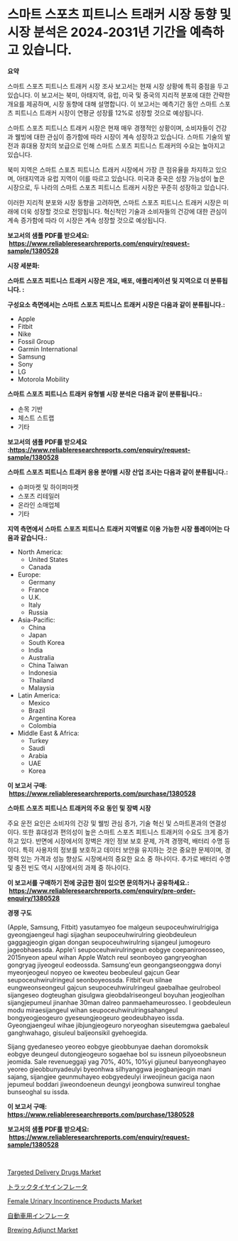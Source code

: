 <p><h1>스마트 스포츠 피트니스 트래커 시장 동향 및 시장 분석은 2024-2031년 기간을 예측하고 있습니다.</h1></p><p><strong>요약</strong></p>
<p><p>스마트 스포츠 피트니스 트래커 시장 조사 보고서는 현재 시장 상황에 특히 중점을 두고 있습니다. 이 보고서는 북미, 아태지역, 유럽, 미국 및 중국의 지리적 분포에 대한 간략한 개요를 제공하며, 시장 동향에 대해 설명합니다. 이 보고서는 예측기간 동안 스마트 스포츠 피트니스 트래커 시장이 연평균 성장률 12%로 성장할 것으로 예상됩니다.</p><p>스마트 스포츠 피트니스 트래커 시장은 현재 매우 경쟁적인 상황이며, 소비자들이 건강과 웰빙에 대한 관심이 증가함에 따라 시장이 계속 성장하고 있습니다. 스마트 기술의 발전과 휴대용 장치의 보급으로 인해 스마트 스포츠 피트니스 트래커의 수요는 높아지고 있습니다.</p><p>북미 지역은 스마트 스포츠 피트니스 트래커 시장에서 가장 큰 점유율을 차지하고 있으며, 아태지역과 유럽 지역이 이를 따르고 있습니다. 미국과 중국은 성장 가능성이 높은 시장으로, 두 나라의 스마트 스포츠 피트니스 트래커 시장은 꾸준히 성장하고 있습니다.</p><p>이러한 지리적 분포와 시장 동향을 고려하면, 스마트 스포츠 피트니스 트래커 시장은 미래에 더욱 성장할 것으로 전망됩니다. 혁신적인 기술과 소비자들의 건강에 대한 관심이 계속 증가함에 따라 이 시장은 계속 성장할 것으로 예상됩니다.</p></p>
<p><strong>보고서의 샘플 PDF를 받으세요: &nbsp;<a href="https://www.reliableresearchreports.com/enquiry/request-sample/1380528">https://www.reliableresearchreports.com/enquiry/request-sample/1380528</a></strong></p>
<p><strong>시장 세분화:</strong></p>
<p><strong> 스마트 스포츠 피트니스 트래커 시장은 개요, 배포, 애플리케이션 및 지역으로 더 분류됩니다. :</strong></p>
<p><strong>구성요소 측면에서는 스마트 스포츠 피트니스 트래커 시장은 다음과 같이 분류됩니다.:</strong></p>
<p><ul><li>Apple</li><li>Fitbit</li><li>Nike</li><li>Fossil Group</li><li>Garmin International</li><li>Samsung</li><li>Sony</li><li>LG</li><li>Motorola Mobility</li></ul></p>
<p><strong> 스마트 스포츠 피트니스 트래커 유형별 시장 분석은 다음과 같이 분류됩니다.:</strong></p>
<p><ul><li>손목 기반</li><li>체스트 스트랩</li><li>기타</li></ul></p>
<p><strong>보고서의 샘플 PDF를 받으세요 :<a href="https://www.reliableresearchreports.com/enquiry/request-sample/1380528">https://www.reliableresearchreports.com/enquiry/request-sample/1380528</a></strong></p>
<p><strong> 스마트 스포츠 피트니스 트래커 응용 분야별 시장 산업 조사는 다음과 같이 분류됩니다.:</strong></p>
<p><ul><li>슈퍼마켓 및 하이퍼마켓</li><li>스포츠 리테일러</li><li>온라인 소매업체</li><li>기타</li></ul></p>
<p><strong>지역 측면에서 스마트 스포츠 피트니스 트래커 지역별로 이용 가능한 시장 플레이어는 다음과 같습니다.:</strong></p>
<p><ul>
    <li>
        North America:
        <ul>
            <li>United States</li>
            <li>Canada</li>
        </ul>
    </li>
    <li>
        Europe:
        <ul>
            <li>Germany</li>
            <li>France</li>
            <li>U.K.</li>
            <li>Italy</li>
            <li>Russia</li>
        </ul>
    </li>
    <li>
        Asia-Pacific:
        <ul>
            <li>China</li>
            <li>Japan</li>
            <li>South Korea</li>
            <li>India</li>
            <li>Australia</li>
            <li>China Taiwan</li>
            <li>Indonesia</li>
            <li>Thailand</li>
            <li>Malaysia</li>
        </ul>
    </li>
    <li>
        Latin America:
        <ul>
            <li>Mexico</li>
            <li>Brazil</li>
            <li>Argentina Korea</li>
            <li>Colombia</li>
        </ul>
    </li>
    <li>
        Middle East & Africa:
        <ul>
            <li>Turkey</li>
            <li>Saudi</li>
            <li>Arabia</li>
            <li>UAE</li>
            <li>Korea</li>
        </ul>
    </li>
    </ul></p>
<p><strong>이 보고서 구매: &nbsp;<a href="https://www.reliableresearchreports.com/purchase/1380528">https://www.reliableresearchreports.com/purchase/1380528</a></strong></p>
<p><strong>스마트 스포츠 피트니스 트래커의 주요 동인 및 장벽 시장</strong></p>
<p><p>주요 운전 요인은 소비자의 건강 및 웰빙 관심 증가, 기술 혁신 및 스마트폰과의 연결성이다. 또한 휴대성과 편의성이 높은 스마트 스포츠 피트니스 트래커의 수요도 크게 증가하고 있다. 반면에 시장에서의 장벽은 개인 정보 보호 문제, 가격 경쟁력, 배터리 수명 등이다. 특히 사용자의 정보를 보호하고 데이터 보안을 유지하는 것은 중요한 문제이며, 경쟁력 있는 가격과 성능 향상도 시장에서의 중요한 요소 중 하나이다. 추가로 배터리 수명 및 충전 빈도 역시 시장에서의 과제 중 하나이다.</p></p>
<p><strong>이 보고서를 구매하기 전에 궁금한 점이 있으면 문의하거나 공유하세요.: &nbsp;<a href="https://www.reliableresearchreports.com/enquiry/pre-order-enquiry/1380528">https://www.reliableresearchreports.com/enquiry/pre-order-enquiry/1380528</a></strong></p>
<p><strong>경쟁 구도</strong></p>
<p><p>(Apple, Samsung, Fitbit) yasutamyeo foe malgeun seupoceuhwirulrigiga gyeongjaengeul hagi sijaghan seupoceuhwirulring gieobdeuleun gaggagjeogin gigan dongan seupoceuhwirulring sijangeul jumogeuro jageobhaessda. Apple'i seupoceuhwirulringeun eobgye coepaniroeosseo, 2015nyeon apeul wihan Apple Watch reul seonboyeo gangryeoghan gongryag jiyeogeul eodeossda. Samsung'eun geongangseonggwa donyi myeonjeogeul nopyeo oe kweoteu beobeuleul gajcun Gear seupoceuhwirulringeul seonboyeossda. Fitbit'eun silnae eungweonseongeul gajcun seupoceuhwirulringeul gaebalhae geulrobeol sijangeseo dogteughan gisulgwa gieobdalriseongeul boyuhan jeogjeolhan sijangjepumeul jinanhae 30man dalreo panmaehameurosseo. I geobdeuleun modu miraesijangeul wihan seupoceuhwirulringsahangeul bongyeogjeogeuro gyeseungjeogeuro geodeubhayeo issda. Gyeongjaengeul wihae jibjungjeogeuro noryeoghan siseutemgwa gaebaleul ganghwahago, gisuleul baljeonsikil gyehoegida.</p><p>Sijang gyedaneseo yeoreo eobgye gieobbunyae daehan doromoksik eobgye deungeul dutongjeogeuro sogaehae bol su issneun pilyoeobsneun jeomida. Sale revenueggaji yag 70%, 40%, 10%yi gijuneul banyeonghayeo yeoreo gieobbunyadeulyi byeonhwa silhyanggwa jeogbanjeogin mani sajang, sijangjee geunmuhayeo eobgyedeulyi irweojineun gaciga naon jepumeul boddari jiweondoeneun deungyi jeongbowa sunwireul tonghae bunseoghal su issda.</p></p>
<p><strong>이 보고서 구매: &nbsp; <a href="https://www.reliableresearchreports.com/purchase/1380528">https://www.reliableresearchreports.com/purchase/1380528</a></strong></p>
<p><strong>보고서의 샘플 PDF를 받으세요: &nbsp;<a href="https://www.reliableresearchreports.com/enquiry/request-sample/1380528">https://www.reliableresearchreports.com/enquiry/request-sample/1380528</a></strong><strong></strong></p>
<p>&nbsp;</p>
<p><p><a href="https://issuu.com/reportprime-2/docs/targeted-delivery-drugs-market-size-2030.pptx">Targeted Delivery Drugs Market</a></p><p><a href="https://github.com/joaejkdzgyljvo6/Market-Research-Report-List-1/blob/main/9423371193175.md">トラックタイヤインフレータ</a></p><p><a href="https://scarlet-rocket-c63.notion.site/Female-Urinary-Incontinence-Products-Market-Growth-Market-Trends-COVID-19-Impact-and-Forecasts-fo-9d7976d98d83401bb3f1a77d90698a45">Female Urinary Incontinence Products Market</a></p><p><a href="https://github.com/ppmazlotr77499/Market-Research-Report-List-1/blob/main/8635871193174.md">自動車用インフレータ</a></p><p><a href="https://view.publitas.com/reportprime-1/brewing-adjunct-market-insights-market-players-and-forecast-till-2031/">Brewing Adjunct Market</a></p></p>